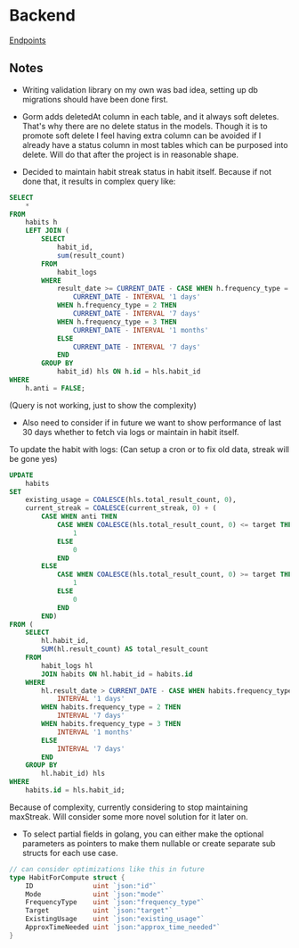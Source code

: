 # Backend

[Endpoints](https://galactic-escape-804413.postman.co/workspace/Stumble~8b18c535-4c33-4445-9f41-3fd645691d7d/collection/20124508-30a6e9dc-c460-473e-a0c3-e2fc2c5e066d?action=share&creator=20124508&active-environment=26183107-3fa6a988-04b0-403c-8575-7ec046deff9c)

## Notes

- Writing validation library on my own was bad idea, setting up db migrations should have been done first.

- Gorm adds deletedAt column in each table, and it always soft deletes. That's why there are no delete status in the models. Though it is to promote soft delete I feel having extra column can be avoided if I already have a status column in most tables which can be purposed into delete. Will do that after the project is in reasonable shape.

- Decided to maintain habit streak status in habit itself. Because if not done that, it results in complex query like:
```sql
SELECT
	*
FROM
	habits h
	LEFT JOIN (
		SELECT
			habit_id,
			sum(result_count)
		FROM
			habit_logs
		WHERE
			result_date >= CURRENT_DATE - CASE WHEN h.frequency_type = 1 THEN
				CURRENT_DATE - INTERVAL '1 days'
			WHEN h.frequency_type = 2 THEN
				CURRENT_DATE - INTERVAL '7 days'
			WHEN h.frequency_type = 3 THEN
				CURRENT_DATE - INTERVAL '1 months'
			ELSE
				CURRENT_DATE - INTERVAL '7 days'
			END
		GROUP BY
			habit_id) hls ON h.id = hls.habit_id
WHERE
	h.anti = FALSE;
```
(Query is not working, just to show the complexity)

- Also need to consider if in future we want to show performance of last 30 days whether to fetch via logs or maintain in habit itself.

To update the habit with logs:
(Can setup a cron or to fix old data, streak will be gone yes)

```sql
UPDATE
	habits
SET
	existing_usage = COALESCE(hls.total_result_count, 0),
	current_streak = COALESCE(current_streak, 0) + (
		CASE WHEN anti THEN
			CASE WHEN COALESCE(hls.total_result_count, 0) <= target THEN
				1
			ELSE
				0
			END
		ELSE
			CASE WHEN COALESCE(hls.total_result_count, 0) >= target THEN
				1
			ELSE
				0
			END
		END)
FROM (
	SELECT
		hl.habit_id,
		SUM(hl.result_count) AS total_result_count
	FROM
		habit_logs hl
		JOIN habits ON hl.habit_id = habits.id
	WHERE
		hl.result_date > CURRENT_DATE - CASE WHEN habits.frequency_type = 1 THEN
			INTERVAL '1 days'
		WHEN habits.frequency_type = 2 THEN
			INTERVAL '7 days'
		WHEN habits.frequency_type = 3 THEN
			INTERVAL '1 months'
		ELSE
			INTERVAL '7 days'
		END
	GROUP BY
		hl.habit_id) hls
WHERE
	habits.id = hls.habit_id;
```

Because of complexity, currently considering to stop maintaining maxStreak. Will consider some more novel solution for it later on.

- To select partial fields in golang, you can either make the optional parameters as pointers to make them nullable or create separate sub structs for each use case.
```go
// can consider optimizations like this in future
type HabitForCompute struct {
	ID               uint `json:"id"`
	Mode             uint `json:"mode"`
	FrequencyType    uint `json:"frequency_type"`
	Target           uint `json:"target"`
	ExistingUsage    uint `json:"existing_usage"`
	ApproxTimeNeeded uint `json:"approx_time_needed"`
}
```